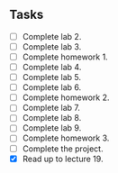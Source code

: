 ## Tasks
- [ ] Complete lab 2.
- [ ] Complete lab 3.
- [ ] Complete homework 1.
- [ ] Complete lab 4.
- [ ] Complete lab 5.
- [ ] Complete lab 6.
- [ ] Complete homework 2.
- [ ] Complete lab 7.
- [ ] Complete lab 8.
- [ ] Complete lab 9.
- [ ] Complete homework 3.
- [ ] Complete the project.
- [x] Read up to lecture 19.
